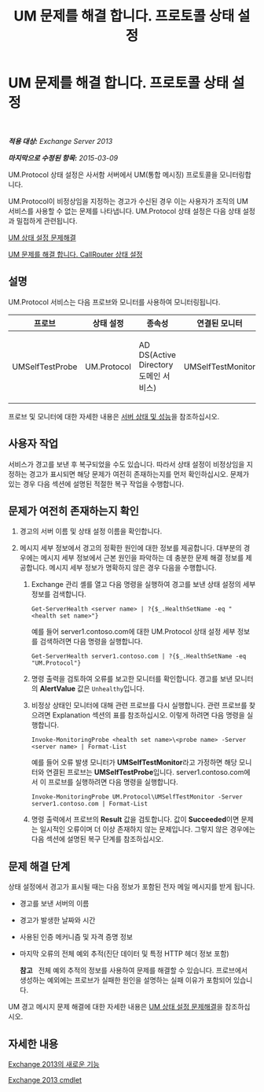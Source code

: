 ﻿---
title: UM 문제를 해결 합니다. 프로토콜 상태 설정
TOCTitle: UM 문제를 해결 합니다. 프로토콜 상태 설정
ms:assetid: 8dd9a16f-77a1-4a8d-aea4-5e96ab922dd4
ms:mtpsurl: https://technet.microsoft.com/ko-kr/library/ms.exch.scom.um.protocol(v=EXCHG.150)
ms:contentKeyID: 53275591
ms.date: 03/06/2017
mtps_version: v=EXCHG.150
ms.translationtype: MT
---

# UM 문제를 해결 합니다. 프로토콜 상태 설정

 

_**적용 대상:** Exchange Server 2013_

_**마지막으로 수정된 항목:** 2015-03-09_

UM.Protocol 상태 설정은 사서함 서버에서 UM(통합 메시징) 프로토콜을 모니터링합니다.

UM.Protocol이 비정상임을 지정하는 경고가 수신된 경우 이는 사용자가 조직의 UM 서비스를 사용할 수 없는 문제를 나타냅니다. UM.Protocol 상태 설정은 다음 상태 설정과 밀접하게 관련됩니다.

[UM 상태 설정 문제해결](troubleshooting-um-health-set.md)

[UM 문제를 해결 합니다. CallRouter 상태 설정](troubleshooting-um-callrouter-health-set.md)

## 설명

UM.Protocol 서비스는 다음 프로브와 모니터를 사용하여 모니터링됩니다.


<table>
<colgroup>
<col style="width: 25%" />
<col style="width: 25%" />
<col style="width: 25%" />
<col style="width: 25%" />
</colgroup>
<thead>
<tr class="header">
<th>프로브</th>
<th>상태 설정</th>
<th>종속성</th>
<th>연결된 모니터</th>
</tr>
</thead>
<tbody>
<tr class="odd">
<td><p>UMSelfTestProbe</p></td>
<td><p>UM.Protocol</p></td>
<td><p>AD DS(Active Directory 도메인 서비스)</p></td>
<td><p>UMSelfTestMonitor</p></td>
</tr>
</tbody>
</table>


프로브 및 모니터에 대한 자세한 내용은 [서버 상태 및 성능](https://technet.microsoft.com/ko-kr/library/jj150551\(v=exchg.150\))을 참조하십시오.

## 사용자 작업

서비스가 경고를 보낸 후 복구되었을 수도 있습니다. 따라서 상태 설정이 비정상임을 지정하는 경고가 표시되면 해당 문제가 여전히 존재하는지를 먼저 확인하십시오. 문제가 있는 경우 다음 섹션에 설명된 적절한 복구 작업을 수행합니다.

## 문제가 여전히 존재하는지 확인

1.  경고의 서버 이름 및 상태 설정 이름을 확인합니다.

2.  메시지 세부 정보에서 경고의 정확한 원인에 대한 정보를 제공합니다. 대부분의 경우에는 메시지 세부 정보에서 근본 원인을 파악하는 데 충분한 문제 해결 정보를 제공합니다. 메시지 세부 정보가 명확하지 않은 경우 다음을 수행합니다.
    
    1.  Exchange 관리 셸를 열고 다음 명령을 실행하여 경고를 보낸 상태 설정의 세부 정보를 검색합니다.
        
            Get-ServerHealth <server name> | ?{$_.HealthSetName -eq "<health set name>"}
        
        예를 들어 server1.contoso.com에 대한 UM.Protocol 상태 설정 세부 정보를 검색하려면 다음 명령을 실행합니다.
        
            Get-ServerHealth server1.contoso.com | ?{$_.HealthSetName -eq "UM.Protocol"}
    
    2.  명령 출력을 검토하여 오류를 보고한 모니터를 확인합니다. 경고를 보낸 모니터의 **AlertValue** 값은 `Unhealthy`입니다.
    
    3.  비정상 상태인 모니터에 대해 관련 프로브를 다시 실행합니다. 관련 프로브를 찾으려면 Explanation 섹션의 표를 참조하십시오. 이렇게 하려면 다음 명령을 실행합니다.
        
            Invoke-MonitoringProbe <health set name>\<probe name> -Server <server name> | Format-List
        
        예를 들어 오류 발생 모니터가 **UMSelfTestMonitor**라고 가정하면 해당 모니터와 연결된 프로브는 **UMSelfTestProbe**입니다. server1.contoso.com에서 이 프로브를 실행하려면 다음 명령을 실행합니다.
        
            Invoke-MonitoringProbe UM.Protocol\UMSelfTestMonitor -Server server1.contoso.com | Format-List
    
    4.  명령 출력에서 프로브의 **Result** 값을 검토합니다. 값이 **Succeeded**이면 문제는 일시적인 오류이며 더 이상 존재하지 않는 문제입니다. 그렇지 않은 경우에는 다음 섹션에 설명된 복구 단계를 참조하십시오.

## 문제 해결 단계

상태 설정에서 경고가 표시될 때는 다음 정보가 포함된 전자 메일 메시지를 받게 됩니다.

  - 경고를 보낸 서버의 이름

  - 경고가 발생한 날짜와 시간

  - 사용된 인증 메커니즘 및 자격 증명 정보

  - 마지막 오류의 전체 예외 추적(진단 데이터 및 특정 HTTP 헤더 정보 포함)
    
    **참고**   전체 예외 추적의 정보를 사용하여 문제를 해결할 수 있습니다. 프로브에서 생성하는 예외에는 프로브가 실패한 원인을 설명하는 실패 이유가 포함되어 있습니다.

UM 경고 메시지 문제 해결에 대한 자세한 내용은 [UM 상태 설정 문제해결](troubleshooting-um-health-set.md)을 참조하십시오.

## 자세한 내용

[Exchange 2013의 새로운 기능](https://technet.microsoft.com/ko-kr/library/jj150540\(v=exchg.150\))

[Exchange 2013 cmdlet](https://technet.microsoft.com/ko-kr/library/bb124413\(v=exchg.150\))

